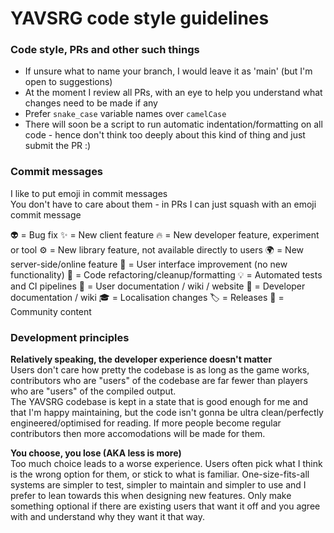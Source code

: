 # YAVSRG code style guidelines

### Code style, PRs and other such things
- If unsure what to name your branch, I would leave it as 'main' (but I'm open to suggestions)
- At the moment I review all PRs, with an eye to help you understand what changes need to be made if any
- Prefer `snake_case` variable names over `camelCase`
- There will soon be a script to run automatic indentation/formatting on all code - hence don't think too deeply about this kind of thing and just submit the PR :)  

### Commit messages

I like to put emoji in commit messages  
You don't have to care about them - in PRs I can just squash with an emoji commit message

👽️ = Bug fix
✨ = New client feature
🔥 = New developer feature, experiment or tool
⚙️ = New library feature, not available directly to users
🌍 = New server-side/online feature
🌸 = User interface improvement (no new functionality)
🧹 = Code refactoring/cleanup/formatting
💡 = Automated tests and CI pipelines
📘 = User documentation / wiki / website
📕 = Developer documentation / wiki
🎓 = Localisation changes
🏷️ = Releases
💚 = Community content

### Development principles

**Relatively speaking, the developer experience doesn't matter**  
Users don't care how pretty the codebase is as long as the game works, contributors who are "users" of the codebase are far fewer than players who are "users" of the compiled output.  
The YAVSRG codebase is kept in a state that is good enough for me and that I'm happy maintaining, but the code isn't gonna be ultra clean/perfectly engineered/optimised for reading.
If more people become regular contributors then more accomodations will be made for them.

**You choose, you lose (AKA less is more)**  
Too much choice leads to a worse experience. Users often pick what I think is the wrong option for them, or stick to what is familiar.
One-size-fits-all systems are simpler to test, simpler to maintain and simpler to use and I prefer to lean towards this when designing new features.
Only make something optional if there are existing users that want it off and you agree with and understand why they want it that way.